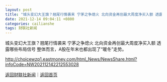 ```yaml
---
layout: post
title: "城头变幻大王旗？翘尾行情袭来 宁茅之争熄火 北向资金再创最大周度净买入额 透露哪些布局信号"
date: 2021-12-14 09:04:11 +0800
categories: cailianshe
tags: 财联社新闻
---
```

城头变幻大王旗？翘尾行情袭来 宁茅之争熄火 北向资金再创最大周度净买入额 透露哪些布局信号
整体而言，A股在年末也都出现了“暖冬”走势。

<http://choicewzp1.eastmoney.com/html_News/NewsShare.html?infoCode=NW202112142212553028>

[返回财联社新闻](//finews.withounder.com/cailianshe/)｜[返回首页](//finews.withounder.com/)